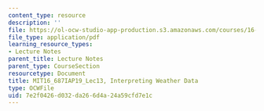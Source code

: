 ```yaml
---
content_type: resource
description: ''
file: https://ol-ocw-studio-app-production.s3.amazonaws.com/courses/16-687-private-pilot-ground-school-january-iap-2019/7e2f0426d032da266d4a24a59cfd7e1c_MIT16_687IAP19_Lec13.pdf
file_type: application/pdf
learning_resource_types:
- Lecture Notes
parent_title: Lecture Notes
parent_type: CourseSection
resourcetype: Document
title: MIT16_687IAP19_Lec13, Interpreting Weather Data
type: OCWFile
uid: 7e2f0426-d032-da26-6d4a-24a59cfd7e1c
---
```

